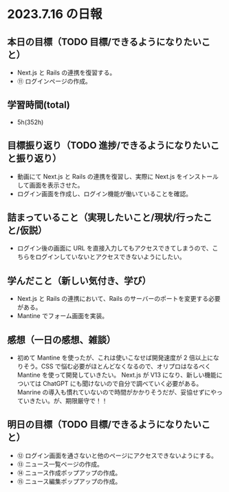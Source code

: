 # 2023.7.16 の日報

## 本日の目標（TODO 目標/できるようになりたいこと）

- Next.js と Rails の連携を復習する。
- ⑪ ログインページの作成。

## 学習時間(total)

- 5h(352h)

## 目標振り返り（TODO 進捗/できるようになりたいこと振り返り）

- 動画にて Next.js と Rails の連携を復習し、実際に Next.js をインストールして画面を表示させた。
- ログイン画面を作成し、ログイン機能が働いていることを確認。

## 詰まっていること（実現したいこと/現状/行ったこと/仮説）

- ログイン後の画面に URL を直接入力してもアクセスできてしまうので、こちらをログインしていないとアクセスできないようにしたい。

## 学んだこと（新しい気付き、学び）

- Next.js と Rails の連携において、Rails のサーバーのポートを変更する必要がある。
- Mantine でフォーム画面を実装。

## 感想（一日の感想、雑談）

- 初めて Mantine を使ったが、これは使いこなせば開発速度が 2 倍以上になりそう。CSS で悩む必要がほとんどなくなるので、オリプロはなるべく Mantine を使って開発していきたい。
  Next.js が V13 になり、新しい機能については ChatGPT にも聞けないので自分で調べていく必要がある。Manrine の導入も慣れていないので時間がかかりそうだが、妥協せずにやっていきたい。が、期限厳守で！！

## 明日の目標（TODO 目標/できるようになりたいこと）

- ⑫ ログイン画面を通さないと他のページにアクセスできないようにする。
- ⑬ ニュース一覧ページの作成。
- ⑭ ニュース作成ポップアップの作成。
- ⑮ ニュース編集ポップアップの作成。
